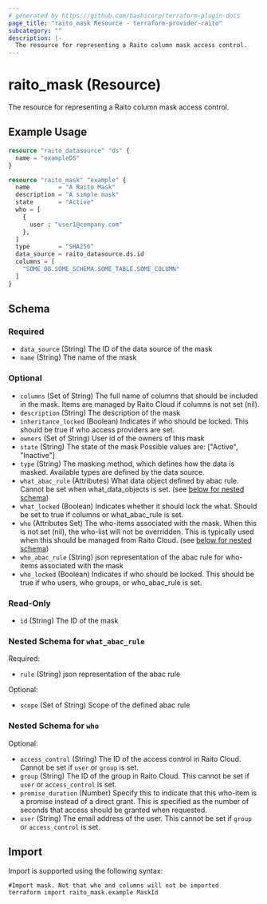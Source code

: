 ```yaml
---
# generated by https://github.com/hashicorp/terraform-plugin-docs
page_title: "raito_mask Resource - terraform-provider-raito"
subcategory: ""
description: |-
  The resource for representing a Raito column mask access control.
---
```


# raito_mask (Resource)

The resource for representing a Raito column mask access control.

## Example Usage

```terraform
resource "raito_datasource" "ds" {
  name = "exampleDS"
}

resource "raito_mask" "example" {
  name        = "A Raito Mask"
  description = "A simple mask"
  state       = "Active"
  who = [
    {
      user : "user1@company.com"
    },
  ]
  type        = "SHA256"
  data_source = raito_datasource.ds.id
  columns = [
    "SOME_DB.SOME_SCHEMA.SOME_TABLE.SOME_COLUMN"
  ]
}
```

<!-- schema generated by tfplugindocs -->
## Schema

### Required

- `data_source` (String) The ID of the data source of the mask
- `name` (String) The name of the mask

### Optional

- `columns` (Set of String) The full name of columns that should be included in the mask. Items are managed by Raito Cloud if columns is not set (nil).
- `description` (String) The description of the mask
- `inheritance_locked` (Boolean) Indicates if who should be locked. This should be true if who access providers are set.
- `owners` (Set of String) User id of the owners of this mask
- `state` (String) The state of the mask Possible values are: ["Active", "Inactive"]
- `type` (String) The masking method, which defines how the data is masked. Available types are defined by the data source.
- `what_abac_rule` (Attributes) What data object defined by abac rule. Cannot be set when what_data_objects is set. (see [below for nested schema](#nestedatt--what_abac_rule))
- `what_locked` (Boolean) Indicates whether it should lock the what. Should be set to true if columns or what_abac_rule is set.
- `who` (Attributes Set) The who-items associated with the mask. When this is not set (nil), the who-list will not be overridden. This is typically used when this should be managed from Raito Cloud. (see [below for nested schema](#nestedatt--who))
- `who_abac_rule` (String) json representation of the abac rule for who-items associated with the mask
- `who_locked` (Boolean) Indicates if who should be locked. This should be true if who users, who groups, or who_abac_rule is set.

### Read-Only

- `id` (String) The ID of the mask

<a id="nestedatt--what_abac_rule"></a>
### Nested Schema for `what_abac_rule`

Required:

- `rule` (String) json representation of the abac rule

Optional:

- `scope` (Set of String) Scope of the defined abac rule


<a id="nestedatt--who"></a>
### Nested Schema for `who`

Optional:

- `access_control` (String) The ID of the access control in Raito Cloud. Cannot be set if `user` or `group` is set.
- `group` (String) The ID of the group in Raito Cloud. This cannot be set if `user` or `access_control` is set.
- `promise_duration` (Number) Specify this to indicate that this who-item is a promise instead of a direct grant. This is specified as the number of seconds that access should be granted when requested.
- `user` (String) The email address of the user. This cannot be set if `group` or `access_control` is set.

## Import

Import is supported using the following syntax:

```shell
#Import mask. Not that who and columns will not be imported
terraform import raito_mask.example MaskId
```

